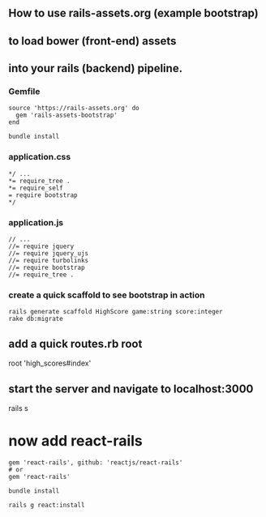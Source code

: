 ## How to use rails-assets.org (example bootstrap) 
## to load bower (front-end) assets 
## into your rails (backend) pipeline.

### Gemfile

	source 'https://rails-assets.org' do
	  gem 'rails-assets-bootstrap'
	end

	bundle install

### application.css

	*/ ...
	*= require_tree .
	*= require_self
	= require bootstrap 
	*/

### application.js

	// ...
	//= require jquery
	//= require jquery_ujs
	//= require turbolinks
	//= require bootstrap
	//= require_tree .

### create a quick scaffold to see bootstrap in action

	rails generate scaffold HighScore game:string score:integer
	rake db:migrate

## add a quick routes.rb root

  root 'high_scores#index'

## start the server and navigate to localhost:3000
  
  rails s



# now add react-rails

	gem 'react-rails', github: 'reactjs/react-rails'
	# or
	gem 'react-rails'

	bundle install

	rails g react:install
